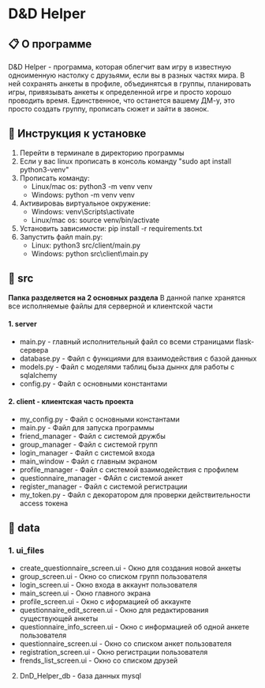 # D&D Helper

## 📋 О программе
D&D Helper - программа, которая облегчит вам игру в известную одноименную настолку с друзьями, если вы в разных частях мира. В ней сохранять анкеты в профиле, объединятсья в группы, планировать игры, привязывать анкеты к определенной игре и просто хорошо проводить время. Единственное, что останется вашему ДМ-у, это просто создать группу, прописать сюжет и зайти в звонок.

## 🔧 Инструкция к установке
1. Перейти в терминале в директорию программы
2. Если у вас linux прописать в консоль команду "sudo apt install python3-venv"
3. Прописать команду:
    - Linux/mac os: python3 -m venv venv
    - Windows: python -m venv venv
5. Активироваь виртуальное окружение:
    - Windows: venv\Scripts\activate
    - Linux/mac os: source venv/bin/activate
6. Установить зависимости: pip install -r requirements.txt
7. Запустить файл main.py:
   - Linux: python3 src/client/main.py
   - Windows: python src\client\main.py
    

## 📁 src
__Папка разделяется на 2 основных раздела__
В данной папке хранятся все исполняемые файлы для серверной и клиентской части
#### 1. server
* main.py - главный исполнительный файл со всеми страницами flask-сервера
* database.py - Файл с функциями для взаимодействия с базой данных
* models.py - Файл с моделями таблиц быза дыннх для работы с sqlalchemy
* config.py - Файл с основными константами

#### 2. client - клиентская часть проекта
* my_config.py - Файл с основными константами
* main.py - Файл для запуска программы
* friend_manager - Файл с системой дружбы
* group_manager - Файл с системой групп
* login_manager - Файл с системой входа
* main_window - Файл с главным экраном
* profile_manager - Файл с системой взаимодействия с профилем
* questionnaire_manager - ФАйл с системой анкет
* register_manager - Файл с системой регистрации
* my_token.py - Файл с декоратором для проверки действительности access токена

## 📁 data
### 1. ui_files
* create_questionnaire_screen.ui - Окно для создания новой анкеты
* group_screen.ui - Окно со списком групп пользователя
* login_screen.ui - Окно входа в аккаунт пользователя
* main_screen.ui - Окно главного экрана
* profile_screen.ui - Окно с иформацией об аккаунте
* questionnaire_edit_screen.ui - Окно для редактирования существующей анкеты
* questionnaire_info_screen.ui - Окно с информацией об одной анкете пользователя
* questionnaire_screen.ui - Окно со списком анкет пользователя
* registration_screen.ui - Окно регистрации пользователя
* frends_list_screen.ui - Окно со списком друзей
2. DnD_Helper_db - база данных mysql
